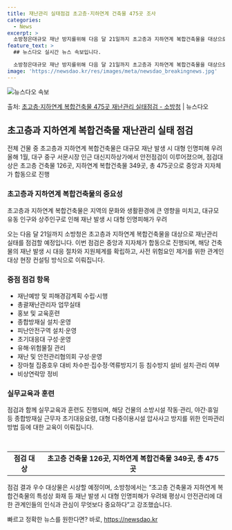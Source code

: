 ```yaml
---
title: 재난관리 실태점검 초고층·지하연계 건축물 475곳 조사
categories:
  - News
excerpt: >
  소방청은대규모 재난 방지를위해 다음 달 21일까지 초고층과 지하연계 복합건축물을 대상으로 재난관리 실태를 점…
feature_text: >
  ## 뉴스다오 실시간 뉴스 속보입니다.

  소방청은대규모 재난 방지를위해 다음 달 21일까지 초고층과 지하연계 복합건축물을 대상으로 재난관리 실태를 점…
image: 'https://newsdao.kr/res/images/meta/newsdao_breakingnews.jpg'
---
```


![뉴스다오 속보](https://newsdao.kr/res/images/meta/newsdao_breakingnews.jpg)

<p>출처: <a href="https://newsdao.kr/3797" rel="dofollow">초고층·지하연계 복합건축물 475곳 재난관리 실태점검 - 소방청</a> | 뉴스다오</p>

<h2 data-ke-size="size26">초고층과 지하연계 복합건축물 재난관리 실태 점검</h2>
전체 건물 중 초고층과 지하연계 복합건축물은 대규모 재난 발생 시 대형 인명피해 우려
올해 1월, 대구 중구 서문시장 인근 대신지하상가에서 안전점검이 이루어졌으며, 점검대상은 초고층 건축물 126곳, 지하연계 복합건축물 349곳, 총 475곳으로 중앙과 지자체가 합동으로 진행
<h3>초고층과 지하연계 복합건축물의 중요성</h3>
초고층과 지하연계 복합건축물은 지역의 문화와 생활환경에 큰 영향을 미치고, 대규모 유동 인구와 상주인구로 인해 재난 발생 시 대형 인명피해가 우려
<p data-ke-size="size16">오는 다음 달 21일까지 소방청은 초고층과 지하연계 복합건축물을 대상으로 재난관리 실태를 점검할 예정입니다. 이번 점검은 중앙과 지자체가 합동으로 진행되며, 해당 건축물의 재난 발생 시 대응 절차와 지원체계를 확립하고, 사전 위험요인 제거를 위한 관계인 대상 현장 컨설팅 방식으로 이뤄집니다.</p>
<h3>중점 점검 항목</h3>
<ul>
	<li>재난예방 및 피해경감계획 수립·시행</li>
	<li>총괄재난관리자 업무실태</li>
	<li>홍보 및 교육훈련</li>
	<li>종합방재실 설치·운영</li>
	<li>피난안전구역 설치·운영</li>
	<li>초기대응대 구성·운영</li>
	<li>유해·위험물질 관리</li>
	<li>재난 및 안전관리협의회 구성·운영</li>
	<li>장마철 집중호우 대비 차수판·집수정·역류방지기 등 침수방지 설비 설치·관리 여부</li>
	<li>비상연락망 정비</li>
</ul>
<h3>실무교육과 훈련</h3>
점검과 함께 실무교육과 훈련도 진행되며, 해당 건물의 소방시설 작동·관리, 야간·휴일 등 종합방재실 근무자 초기대응요령, 대형 다중이용시설 압사사고 방지를 위한 인파관리 방법 등에 대한 교육이 이뤄집니다.
<p data-ke-size="size16">&nbsp;</p>
<table>
	<tr>
		<td style="text-align: center; height: 17px;"><b>점검 대상</b></td>
		<td style="text-align: center; height: 17px;"><b>초고층 건축물 126곳, 지하연계 복합건축물 349곳, 총 475곳</b></td>
	</tr>
</table>
<p data-ke-size="size16">점검 결과 우수 대상물은 시상할 예정이며, 소방청에서는 “초고층 건축물과 지하연계 복합건축물의 특성상 화재 등 재난 발생 시 대형 인명피해가 우려돼 평상시 안전관리에 대한 관계인들의 인식과 관심이 무엇보다 중요하다”고 강조했습니다.</p>
<p data-ke-size="size16"></p> 

빠르고 정확한 뉴스를 원한다면? 바로, <a href="https://newsdao.kr" rel="dofollow">https://newsdao.kr</a>


